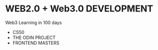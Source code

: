 # WEB2.0 + Web3.0 DEVELOPMENT
Web3 Learning in 100 days

+ CS50
+ THE ODIN PROJECT
+ FRONTEND MASTERS
